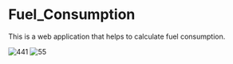 # Fuel_Consumption
This is a web application that helps to calculate fuel consumption.

![441](https://github.com/soulaimane0/Fuel_Consumption/assets/82826040/d7840392-ab51-473a-8202-142cd9443893)
![55](https://github.com/soulaimane0/Fuel_Consumption/assets/82826040/500ead5e-de77-40cb-a36a-ded2210f2fe6)
